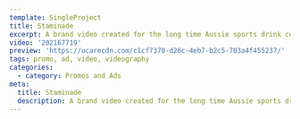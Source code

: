```yaml
---
template: SingleProject
title: Staminade
excerpt: A brand video created for the long time Aussie sports drink company Staminade.
video: '202167719'
preview: 'https://ucarecdn.com/c1cf7370-d26c-4eb7-b2c5-703a4f455237/'
tags: promo, ad, video, videography
categories:
  - category: Promos and Ads
meta:
  title: Staminade
  description: A brand video created for the long time Aussie sports drink company Staminade.
---
```

